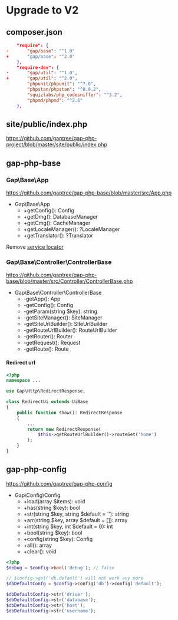 # Upgrade to V2

## composer.json

```json
    "require": {
-       "gap/base": "^1.0"
+       "gap/base": "^2.0"
    },
    "require-dev": {
-       "gap/util": "^1.0",
+       "gap/util": "^2.0",
        "phpunit/phpunit": "^7.0",
        "phpstan/phpstan": "^0.9.2",
        "squizlabs/php_codesniffer": "^3.2",
        "phpmd/phpmd": "^2.6"
    },
```

## site/public/index.php

<https://github.com/gaptree/gap-php-project/blob/master/site/public/index.php>

## gap-php-base

### Gap\Base\App

<https://github.com/gaptree/gap-php-base/blob/master/src/App.php>

- Gap\Base\App
    - +getConfig(): Config
    - +getDmg(): DatabaseManager
    - +getCmg(): CacheManager
    - +getLocaleManager(): ?LocaleManager
    - +getTranslator(): ?Translator

Remove [service locator](http://designpatternsphp.readthedocs.io/en/latest/More/ServiceLocator/README.html)

### Gap\Base\Controller\ControllerBase

<https://github.com/gaptree/gap-php-base/blob/master/src/Controller/ControllerBase.php>

- Gap\Base\Controller\ControllerBase
    - -getApp(): App
    - -getConfig(): Config
    - -getParam(string $key): string
    - -getSiteManager(): SiteManager
    - -getSiteUrlBuilder(): SiteUrlBuilder
    - -getRouteUrlBuilder(): RouteUrlBuilder
    - -getRouter(): Router
    - -getRequest(): Request
    - -getRoute(): Route

#### Redirect url

```php
<?php
namespace ...

use Gap\Http\RedirectResponse;

class RedirectUi extends UiBase
{
    public function show(): RedirectResponse
    {
        ...
        return new RedirectResponse(
            $this->getRouteUrlBuilder()->routeGet('home')
        );
    }
}
```

## gap-php-config

<https://github.com/gaptree/gap-php-config>

- Gap\Config\Config
    - +load(array $items): void
    - +has(string $key): bool
    - +str(string $key, string $default = ''): string
    - +arr(string $key, array $default = []): array
    - +int(string $key, int $default = 0): int
    - +bool(string $key): bool
    - +config(string $key): Config
    - +all(): array
    - +clear(): void

```php
<?php
$debug = $config->bool('debug'); // false

// $config->get('db.default') will not work any more
$dbDefaultConfg = $config->config('db')->config('default');

$dbDefaultConfig->str('driver');
$dbDefaultConfig->str('database');
$dbDefaultConfig->str('host');
$dbDefaultConfig->str('username');
```
